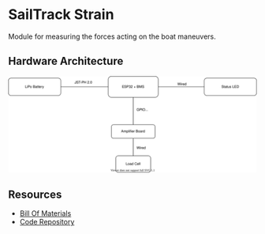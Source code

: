 # SailTrack Strain
Module for measuring the forces acting on the boat maneuvers.

## Hardware Architecture
<p align="center">
  <img src="hardware-diagram.svg"/>
</p>

## Resources
* [Bill Of Materials](BOM.csv)
* [Code Repository](https://github.com/metis-vela-unipd/sailtrack-strain)
